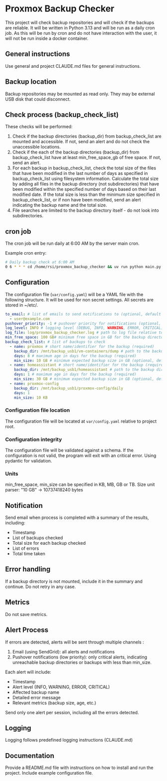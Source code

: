 # Proxmox Backup Checker
This project will check backup repositories and will check if the backups are reliable.
It will be written in Python 3.13 and will be run as a daily cron job.
As this will be run by cron and do not have interaction with the user, it will not be run inside a docker container.

## General instructions
Use general and project CLAUDE.md files for general instructions. 

## Backup location
Backup repositories may be mounted as read only. They may be external USB disk that could disconnect.

## Check process (backup_check_list)
These checks will be performed:
1. Check if the backup directories (backup_dir) from backup_check_list are mounted and accessible. If not, send an alert and do not check the unaccessible locations.
2. Check if the each of the backup directories (backup_dir) from backup_check_list have at least min_free_space_gb of free space. If not, send an alert.
3. For each backup in backup_check_list, check the total size of the files that have been modified in the last number of days as specified in backup_check_list using filesystem information. Calculate the total size by adding all files in the backup directory (not subdirectories) that have been modified within the specified number of days based on their last modified date. If the total size is less than the minimum size specified in backup_check_list, or if non have been modified, send an alert indicating the backup name and the total size.
4. File searches are limited to the backup directory itself - do not look into subdirectories. 

## cron job
The cron job will be run daily at 6:00 AM by the server main cron.

Example cron entry:
```bash
# Daily backup check at 6:00 AM
0 6 * * * cd /home/rsi/proxmox_backup_checker && uv run python main.py
```


## Configuration
The configuration file (`var/config.yaml`) will be a YAML file with the following structure.
It will be used for non secret settings. All secrets are stored in ~/etc/.
```yaml
to_email: # list of emails to send notifications to (optional, default from ~/var/sendgrid.env)
  - user@example.com
pushover_priority: -1 # pushover priority for notifications (optional, default -1, range -2 to 2)
log_level: INFO # logging level (DEBUG, INFO, WARNING, ERROR, CRITICAL)
log_file: log/proxmox_backup_checker.log # path to log file relative to project root (optional, default log/proxmox_backup_checker.log)
min_free_space: 100 GB# minimum free space in GB for the backup directory (optional, default 100 GB)
backup_check_list: # list of backups to check
  - name: proxmox # short name/identifier for the backup (required)
    backup_dir: /mnt/backup_usb1/vm-containers/dump # path to the backup directory (required)
    days: 8 # maximum age in days for the backup (required)
    min_size: 10 GB # minimum expected backup size in GB (optional, default 1 KB)
  - name: homeassistant # short name/identifier for the backup (required)
    backup_dir: /mnt/backup_usb1/homeassistant # path to the backup directory (required)
    days: 1 # maximum age in days for the backup (required)
    min_size: 30 GB # minimum expected backup size in GB (optional, default 1 KB)
  - name: proxmox-config
    backup_dir: /mnt/backup_usb1/proxmox-config/daily
    days: 1
    min_size: 10 KB

```

### Configuration file location
The configuration file will be located at `var/config.yaml` relative to project root.

### Configuration integrity
The configuration file will be validated against a schema. If the configuration is not valid, the program will exit with an critical error. Using pydantic for validation.

### Units
min_free_space, min_size can be specified in KB, MB, GB or TB. 
Size unit parser: "10 GB" → 10737418240 bytes

## Notification
Send email when process is completed with a summary of the results, including:
- Timestamp
- List of backups checked
- Total size for each backup checked
- List of errors
- Total time taken

## Error handling
If a backup directory is not mounted, include it in the summary and continue.
Do not retry in any case.

## Metrics
Do not save metrics.

## Alert Process
If errors are detected, alerts will be sent through multiple channels :
1. Email (using SendGrid): all alerts and notifications
2. Pushover notifications (low priority): only critical alerts, indicating unreachable backup directories or backups with less than min_size.

Each alert will include:
- Timestamp
- Alert level (INFO, WARNING, ERROR, CRITICAL)
- Affected backup  name
- Detailed error message
- Relevant metrics (backup size, age, etc.)

Send only one alert per session, including all the errors detected.

## Logging
Logging follows predefined logging instructions (CLAUDE.md)

## Documentation
Provide a README.md file with instructions on how to install and run the project. 
Include example configuration file.


